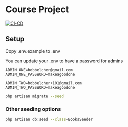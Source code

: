 # Course Project


[![CI-CD](https://github.com/alnutile/course-zero-to-production/actions/workflows/ci-cd.yml/badge.svg)](https://github.com/alnutile/course-zero-to-production/actions/workflows/ci-cd.yml)




## Setup
Copy .env.example to .env

You can update your .env to have a password for admins

```env
ADMIN_ONE=bobbelcher@gmail.com
ADMIN_ONE_PASSWORD=makeagoodone

ADMIN_TWO=bobbelcher+101@gmail.com
ADMIN_TWO_PASSWORD=makeagoodone 
```

```bash 
php artisan migrate --seed
```

### Other seeding options

```bash 
php artisan db:seed --class=BooksSeeder
```
